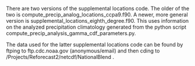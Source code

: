 
There are two versions of the supplemental locations code.   The older of the two is compute_precip_analog_locations_ccpa9.f90.
A newer, more general version is supplemental_locations_eighth_degree.f90.   This uses information on the analyzed precipitation climatology generated from the python script compute_precip_analysis_gamma_cdf_parameters.py.

The data used for the latter supplemental locations code can be found by ftping to ftp.cdc.noaa.gov (anonymous/email) and then cding to /Projects/Reforecast2/netcdf/NationalBlend .

